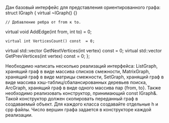Дан базовый интерфейс для представления ориентированного графа:
struct IGraph {
virtual ~IGraph() {}

	// Добавление ребра от from к to.
virtual void AddEdge(int from, int to) = 0;

	virtual int VerticesCount() const  = 0;

virtual std::vector<int> GetNextVertices(int vertex) const = 0;
virtual std::vector<int> GetPrevVertices(int vertex) const = 0;
};

Необходимо написать несколько реализаций интерфейса:
ListGraph, хранящий граф в виде массива списков смежности,
MatrixGraph, хранящий граф в виде матрицы смежности,
SetGraph, хранящий граф в виде массива хэш-таблиц/сбалансированных деревьев поиска,
ArcGraph, хранящий граф в виде одного массива пар {from, to}.
Также необходимо реализовать конструктор, принимающий const IGraph&. Такой конструктор должен скопировать переданный граф в создаваемый объект.
Для каждого класса создавайте отдельные h и cpp файлы.
Число вершин графа задается в конструкторе каждой реализации.
